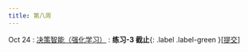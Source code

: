 ```yaml
---
title: 第八周
---
```


Oct 24
: [决策智能（强化学习）](https://bhpan.buaa.edu.cn/link/AAB24388ED6B4C4320AB000D668F2CF24F)
  : **练习-3 截止**{: .label .label-green }\[[提交](https://bhpan.buaa.edu.cn/link/AA06FDBC0FFA774153B7C014137B004945)\]

<!-- https://bhpan.buaa.edu.cn/link/AA06FDBC0FFA774153B7C014137B004945
文件夹名：练习-3-提交
有效期限：2023-10-31 23:59 -->

<!-- https://bhpan.buaa.edu.cn/link/AA7CFE03536A32428483285AD5B9717B14
文件名：6-决策智能-强化学习.pdf
有效期限：2023-12-31 23:59 -->

<!-- https://bhpan.buaa.edu.cn/link/AAB24388ED6B4C4320AB000D668F2CF24F
文件名：6-决策智能-强化学习.pdf
有效期限：2024-11-30 01:11
提取码：TAI-2024 -->